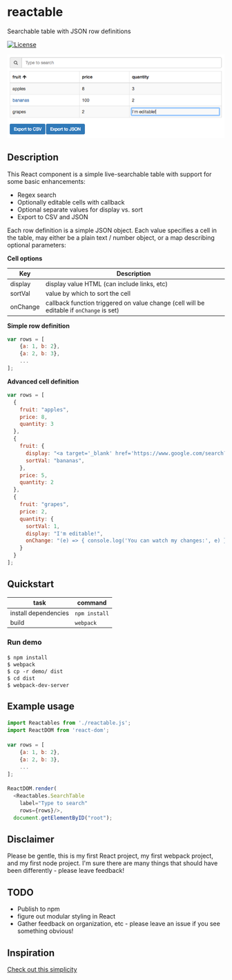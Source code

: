 # reactable
Searchable table with JSON row definitions

[![License](https://img.shields.io/github/license/dbjohnson/reactable.svg)]()


![](demo/demo.png)


## Description
This React component is a simple live-searchable table with support for some basic enhancements:

* Regex search
* Optionally editable cells with callback
* Optional separate values for display vs. sort
* Export to CSV and JSON

Each row definition is a simple JSON object. Each value  specifies a cell in the table, may either be a plain text / number object, or a map describing optional parameters:

**Cell options**

Key|Description
---|-----------
display|display value HTML (can include links, etc)
sortVal|value by which to sort the cell
onChange|callback function triggered on value change (cell will be editable if `onChange` is set)

**Simple row definition**

```js
var rows = [
	{a: 1, b: 2},
	{a: 2, b: 3},
	...
];
```

**Advanced cell definition**

```js
var rows = [
  {
    fruit: "apples", 
    price: 8, 
    quantity: 3
  },
  {
    fruit: {
      display: "<a target='_blank' href='https://www.google.com/search?site=imghp&q=bananas'>bananas</a>",
      sortVal: "bananas",
    },
    price: 5, 
    quantity: 2
  },
  {
    fruit: "grapes", 
    price: 2, 
    quantity: {
      sortVal: 1, 
      display: "I'm editable!", 
      onChange: "(e) => { console.log('You can watch my changes:', e) }"
    }
  }
];
```

## Quickstart

task|command
----|-----
install dependencies|`npm install`
build|`webpack`

### Run demo
```
$ npm install
$ webpack
$ cp -r demo/ dist
$ cd dist
$ webpack-dev-server
```




## Example usage

``` js
import Reactables from './reactable.js';
import ReactDOM from 'react-dom';

var rows = [
	{a: 1, b: 2},
	{a: 2, b: 3},
	...
];

ReactDOM.render(
  <Reactables.SearchTable
    label="Type to search"
    rows={rows}/>,
  document.getElementByID("root");
```


## Disclaimer
Please be gentle, this is my first React project, my first webpack project, and my first node project.  I'm sure there are many things that should have been differently - please leave feedback!


## TODO
* Publish to npm
* figure out modular styling in React
* Gather feedback on organization, etc - please leave an issue if you see something obvious!



## Inspiration
[Check out this simplicity](http://jsfiddle.net/dfsq/7BUmG/1133/)